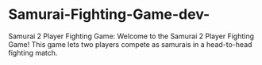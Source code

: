 # Samurai-Fighting-Game-dev-
Samurai 2 Player Fighting Game: Welcome to the Samurai 2 Player Fighting Game! This game lets two players compete as samurais in a head-to-head fighting match.
